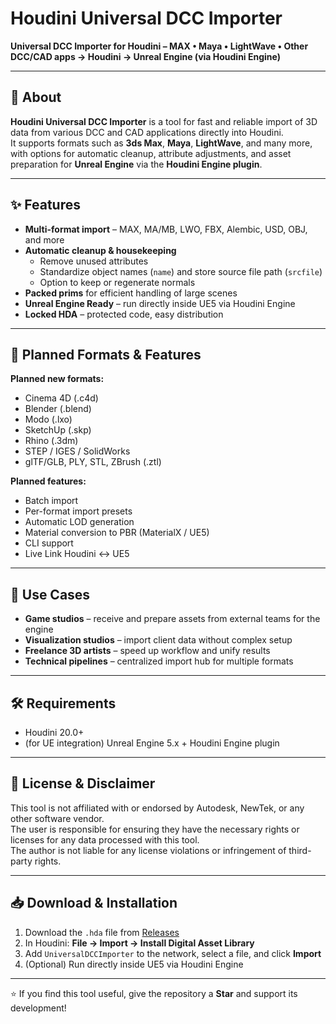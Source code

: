 # Houdini Universal DCC Importer

**Universal DCC Importer for Houdini – MAX • Maya • LightWave • Other DCC/CAD apps → Houdini → Unreal Engine (via Houdini Engine)**

---

## 🚀 About
**Houdini Universal DCC Importer** is a tool for fast and reliable import of 3D data from various DCC and CAD applications directly into Houdini.  
It supports formats such as **3ds Max**, **Maya**, **LightWave**, and many more, with options for automatic cleanup, attribute adjustments, and asset preparation for **Unreal Engine** via the **Houdini Engine plugin**.

---

## ✨ Features
- **Multi-format import** – MAX, MA/MB, LWO, FBX, Alembic, USD, OBJ, and more
- **Automatic cleanup & housekeeping**
  - Remove unused attributes
  - Standardize object names (`name`) and store source file path (`srcfile`)
  - Option to keep or regenerate normals
- **Packed prims** for efficient handling of large scenes
- **Unreal Engine Ready** – run directly inside UE5 via Houdini Engine
- **Locked HDA** – protected code, easy distribution

---

## 📅 Planned Formats & Features
**Planned new formats:**
- Cinema 4D (.c4d)
- Blender (.blend)
- Modo (.lxo)
- SketchUp (.skp)
- Rhino (.3dm)
- STEP / IGES / SolidWorks
- glTF/GLB, PLY, STL, ZBrush (.ztl)

**Planned features:**
- Batch import
- Per-format import presets
- Automatic LOD generation
- Material conversion to PBR (MaterialX / UE5)
- CLI support
- Live Link Houdini ↔ UE5

---

## 🎯 Use Cases
- **Game studios** – receive and prepare assets from external teams for the engine
- **Visualization studios** – import client data without complex setup
- **Freelance 3D artists** – speed up workflow and unify results
- **Technical pipelines** – centralized import hub for multiple formats

---

## 🛠 Requirements
- Houdini 20.0+
- (for UE integration) Unreal Engine 5.x + Houdini Engine plugin

---

## 📜 License & Disclaimer
This tool is not affiliated with or endorsed by Autodesk, NewTek, or any other software vendor.  
The user is responsible for ensuring they have the necessary rights or licenses for any data processed with this tool.  
The author is not liable for any license violations or infringement of third-party rights.

---

## 📥 Download & Installation
1. Download the `.hda` file from [Releases](../../releases)
2. In Houdini: **File → Import → Install Digital Asset Library**
3. Add `UniversalDCCImporter` to the network, select a file, and click **Import**
4. (Optional) Run directly inside UE5 via Houdini Engine

---

⭐ If you find this tool useful, give the repository a **Star** and support its development!
